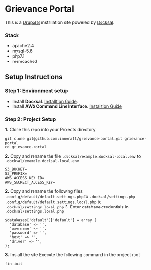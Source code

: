 # Grievance Portal
This is a [Drupal 8](https://www.drupal.org/8) installation site powered by [Docksal](https://docksal.io).

### Stack
* apache2.4
* mysql-5.6
* php7.1
* memcached
## Setup Instructions
### Step 1: Environment setup
* Install **Docksal**. [Installtion Guide](https://docksal.io/installation).
* Install **AWS Command Line Interface**. [Installtion Guide](https://docs.aws.amazon.com/cli/latest/userguide/cli-chap-install.html)
### Step 2: Project Setup
**1.** Clone this repo into your Projects directory
```
git clone git@github.com:innoraft/grievance-portal.git grievance-portal
cd grievance-portal
```
**2.** Copy and rename the file `.docksal/example.docksal-local.env` to `.docksal/example.docksal-local.env`
```
S3_BUCKET=
S3_PREFIX=
AWS_ACCESS_KEY_ID=
AWS_SECRECT_ACCESS_KEY=
```
**2.** Copy and rename the following files <br>
`.config/default/default.settings.php` to `.docksal/settings.php` <br>
`.config/default/default.settings.local.php` to `.docksal/settings.local.php` 
**3.** Enter database credentials in `.docksal/settings.local.php` 
```
$databases['default']['default'] = array (
  'database' => '',
  'username' => '',
  'password' => '',
  'host' => '',
  'driver' => '',
);
```
**3.** Install the site
Execute the following command in the project root
```
fin init
```

